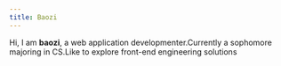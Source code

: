 ```yaml
---
title: Baozi
---
```


Hi, I am **baozi**, a web application developmenter.Currently a sophomore majoring in CS.Like to explore front-end engineering solutions
